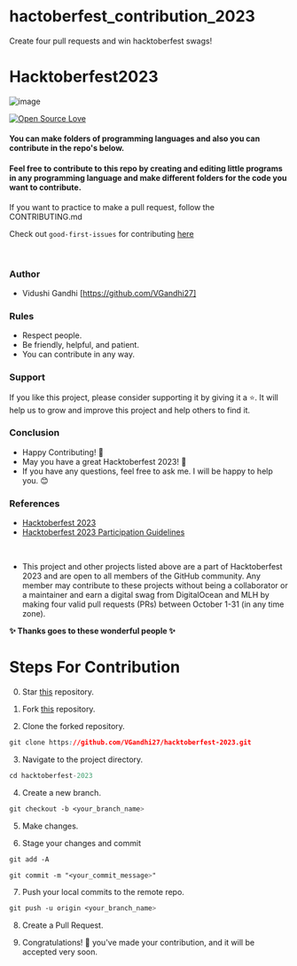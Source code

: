 # hactoberfest_contribution_2023
Create four pull requests and win hacktoberfest swags!

 

#                                                    Hacktoberfest2023
![image](https://github.com/VGandhi27/hacktoberfest-2023/blob/main/hacktoberfest.png)

 

[![Open Source Love](https://firstcontributions.github.io/open-source-badges/badges/open-source-v1/open-source.svg)](https://github.com/Sachindrck/hactoberfest_contribution_2022)

 

<h4> You can make folders of programming languages and also you can contribute in the repo's below.</h4>

<h4> Feel free to contribute to this repo by creating and editing little programs in any programming language and make different folders for the code you want to contribute. </h4>

If you want to practice to make a pull request, follow the CONTRIBUTING.md

 

Check out `good-first-issues` for contributing [here](https://github.com/Sachindrck/hactoberfest_contribution_2022/issues)
</div>

<br>

 

### Author
* Vidushi Gandhi [https://github.com/VGandhi27]

### Rules

* Respect people.
* Be friendly, helpful, and patient.
* You can contribute in any way.

### Support

If you like this project, please consider supporting it by giving it a ⭐️. It will help us to grow and improve this project and help others to find it.

### Conclusion

- Happy Contributing! 🎉 
- May you have a great Hacktoberfest 2023! 🎉
- If you have any questions, feel free to ask me. I will be happy to help you. 😊

### References

- [Hacktoberfest 2023](https://hacktoberfest.digitalocean.com)
- [Hacktoberfest 2023 Participation Guidelines](https://hacktoberfest.com/participation)

<br>

- This project and other projects listed above are a part of Hacktoberfest 2023 and are open to all members of the GitHub community. Any member may contribute to these projects without being a collaborator or a maintainer and earn a digital swag from DigitalOcean and MLH by making four valid pull requests (PRs) between October 1-31 (in any time zone).



**✨ Thanks goes to these wonderful people ✨**

# Steps For Contribution

0. Star <a href="https://github.com/VGandhi27/hacktoberfest-2023.git" title="this">this</a> repository.

1. Fork <a href="https://github.com/VGandhi27/hacktoberfest-2023.git" title="this">this</a> repository.

2. Clone the forked repository.
```css
git clone https://github.com/VGandhi27/hacktoberfest-2023.git
```
  
3. Navigate to the project directory.
```py
cd hacktoberfest-2023
```

4. Create a new branch.
```css
git checkout -b <your_branch_name>
```

5. Make changes.

6. Stage your changes and commit
```css
git add -A

git commit -m "<your_commit_message>"
```

7. Push your local commits to the remote repo.
```css
git push -u origin <your_branch_name>
```

8. Create a Pull Request.

9. Congratulations! 🎉 you've made your contribution, and it will be accepted very soon.
